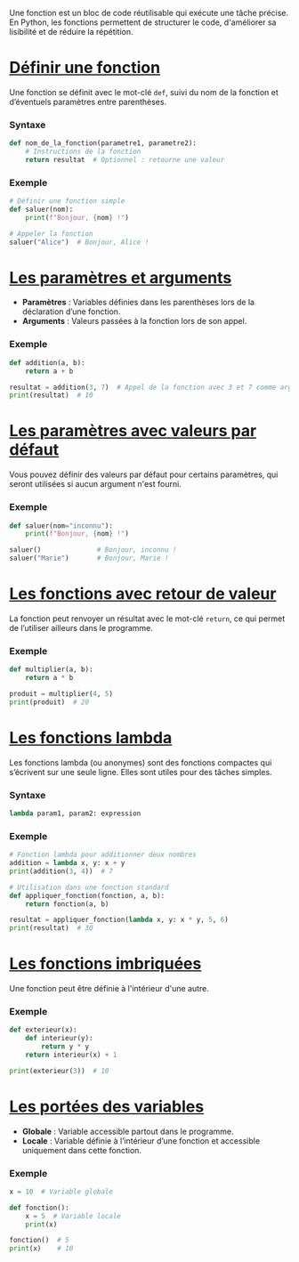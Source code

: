 Une fonction est un bloc de code réutilisable qui exécute une tâche précise. En Python, les fonctions permettent de structurer le code, d'améliorer sa lisibilité et de réduire la répétition.

# <u>Définir une fonction</u>
Une fonction se définit avec le mot-clé `def`, suivi du nom de la fonction et d’éventuels paramètres entre parenthèses.

### Syntaxe
```py
def nom_de_la_fonction(parametre1, parametre2):
    # Instructions de la fonction
    return resultat  # Optionnel : retourne une valeur
```
### Exemple
```py
# Définir une fonction simple
def saluer(nom):
    print(f"Bonjour, {nom} !")

# Appeler la fonction
saluer("Alice")  # Bonjour, Alice !
```
# <u>Les paramètres et arguments</u>
- **Paramètres** : Variables définies dans les parenthèses lors de la déclaration d’une fonction.
- **Arguments** : Valeurs passées à la fonction lors de son appel.

### Exemple
```py
def addition(a, b):
    return a + b

resultat = addition(3, 7)  # Appel de la fonction avec 3 et 7 comme arguments
print(resultat)  # 10
```
# <u>Les paramètres avec valeurs par défaut</u>
Vous pouvez définir des valeurs par défaut pour certains paramètres, qui seront utilisées si aucun argument n'est fourni.

### Exemple
```py
def saluer(nom="inconnu"):
    print(f"Bonjour, {nom} !")

saluer()              # Bonjour, inconnu !
saluer("Marie")       # Bonjour, Marie !
```
# <u>Les fonctions avec retour de valeur</u>
La fonction peut renvoyer un résultat avec le mot-clé `return`, ce qui permet de l’utiliser ailleurs dans le programme.

### Exemple
```py
def multiplier(a, b):
    return a * b

produit = multiplier(4, 5)
print(produit)  # 20
```
# <u>Les fonctions lambda</u>
Les fonctions lambda (ou anonymes) sont des fonctions compactes qui s’écrivent sur une seule ligne. Elles sont utiles pour des tâches simples.

### Syntaxe
```py
lambda param1, param2: expression
```
### Exemple
```py
# Fonction lambda pour additionner deux nombres
addition = lambda x, y: x + y
print(addition(3, 4))  # 7

# Utilisation dans une fonction standard
def appliquer_fonction(fonction, a, b):
    return fonction(a, b)

resultat = appliquer_fonction(lambda x, y: x * y, 5, 6)
print(resultat)  # 30
```
# <u>Les fonctions imbriquées</u>
Une fonction peut être définie à l'intérieur d'une autre.

### Exemple
```py
def exterieur(x):
    def interieur(y):
        return y * y
    return interieur(x) + 1

print(exterieur(3))  # 10
```
# <u>Les portées des variables</u>
- **Globale** : Variable accessible partout dans le programme.
- **Locale** : Variable définie à l’intérieur d’une fonction et accessible uniquement dans cette fonction.

### Exemple
```py
x = 10  # Variable globale

def fonction():
    x = 5  # Variable locale
    print(x)

fonction()  # 5
print(x)    # 10
```

